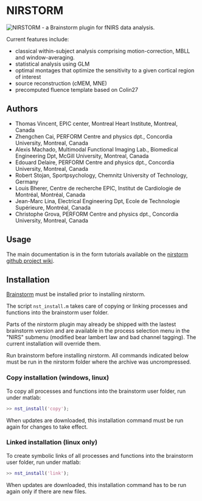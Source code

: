 # NIRSTORM

![NIRSTORM - a Brainstorm plugin for fNIRS data analysis.](https://user-images.githubusercontent.com/24530402/98286213-a4b4a600-1f71-11eb-8a76-8eff3f820e3a.png)

Current features include:
- classical within-subject analysis comprising motion-correction, MBLL and window-averaging.
- statistical analysis using GLM
- optimal montages that optimize the sensitivity to a given cortical
region of interest
- source reconstruction (cMEM, MNE)
- precomputed fluence template based on Colin27

## Authors

 * Thomas Vincent, EPIC center, Montreal Heart Institute, Montreal, Canada
 * Zhengchen Cai, PERFORM Centre and physics dpt., Concordia University, Montreal, Canada
 * Alexis Machado, Multimodal Functional Imaging Lab., Biomedical Engineering Dpt, McGill University, Montreal, Canada
 * Edouard Delaire, PERFORM Centre and physics dpt., Concordia University, Montreal, Canada
 * Robert Stojan, Sportpsychology, Chemnitz University of Technology, Germany
 * Louis Bherer, Centre de recherche EPIC, Institut de Cardiologie de Montréal, Montréal, Canada
 * Jean-Marc Lina, Electrical Engineering Dpt, Ecole de Technologie Supérieure, Montréal, Canada
 * Christophe Grova, PERFORM Centre and physics dpt., Concordia University, Montreal, Canada

## Usage

The main documentation is in the form tutorials available on the [nirstorm github project wiki](https://github.com/Nirstorm/nirstorm/wiki#tutorials).

## Installation

[Brainstorm](http://neuroimage.usc.edu/brainstorm/) must be installed prior to installing nirstorm. 

The script `nst_install.m` takes care of copying or linking processes and functions into the brainstorm user folder.

Parts of the nirstorm plugin may already be shipped with the lastest brainstorm version and are available in the process selection menu in the "NIRS" submenu (modified bear lambert law and bad channel tagging).
The current installation will override them.

Run brainstorm before installing nirstorm.
All commands indicated below must be run in the nirstorm folder where the archive was uncrompressed.

### Copy installation (windows, linux)

To copy all processes and functions into the brainstorm user folder, run under matlab:
```matlab
>> nst_install('copy');
```
When updates are downloaded, this installation command must be run again for changes to take effect.

### Linked installation (linux only)

To create symbolic links of all processes and functions into the brainstorm user folder, run under matlab:
```matlab
>> nst_install('link');
```
When updates are downloaded, this installation command has to be run again only if there are new files.


